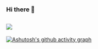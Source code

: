### Hi there 👋

## ![](https://img.shields.io/badge/Typescript-latest-blue)

<!--
**HideTheTime/HideTheTime** is a ✨ _special_ ✨ repository because its `README.md` (this file) appears on your GitHub profile.

Here are some ideas to get you started:

- 🔭 I’m currently working on ...
- 🌱 I’m currently learning ...
- 👯 I’m looking to collaborate on ...
- 🤔 I’m looking for help with ...
- 💬 Ask me about ...
- 📫 How to reach me: ...
- 😄 Pronouns: ...
- ⚡ Fun fact: ...
-->


[![Ashutosh's github activity graph](https://activity-graph.herokuapp.com/graph?username=HideTheTime&theme=github)](https://github.com/ashutosh00710/github-readme-activity-graph)


<!-- ![Anurag's GitHub stats](https://github-readme-stats.vercel.app/api?username=HideTheTime&show_icons=true&theme=Gradient) -->


